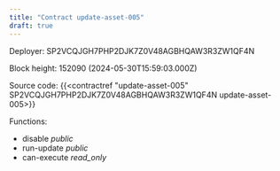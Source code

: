 ```yaml
---
title: "Contract update-asset-005"
draft: true
---
```

Deployer: SP2VCQJGH7PHP2DJK7Z0V48AGBHQAW3R3ZW1QF4N


 



Block height: 152090 (2024-05-30T15:59:03.000Z)

Source code: {{<contractref "update-asset-005" SP2VCQJGH7PHP2DJK7Z0V48AGBHQAW3R3ZW1QF4N update-asset-005>}}

Functions:

* disable _public_
* run-update _public_
* can-execute _read_only_
